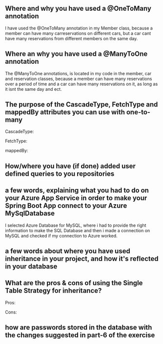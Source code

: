 ## Where and why you have used a @OneToMany annotation 
I have used the @OneToMany annotation in my Member class, because a member can have many carreservations on different cars, 
but a car cant have many reservations from different members on the same day.
## Where an why you have used a @ManyToOne annotation
The @ManyToOne annotations, is located in my code in the member, car and reservation classes, because a member can have many reservations over a period of time
and a car can have many reservations on it, as long as it isnt the same day and ect.
## The purpose of the CascadeType, FetchType and mappedBy attributes you can use with one-to-many
CascadeType:

FetchType:

mappedBy:

## How/where you have (if done) added user defined queries to you repositories

## a few words, explaining what you had to do on your Azure App Service in order to make your Spring Boot App connect to your Azure MySqlDatabase
I selected Azure Database for MySQL, where i had to provide the right information to make the SQL Database and then i made a connection on MySQL 
and checked if my connection to Azure worked. 
## a few words about where you have used inheritance in your project, and how it's reflected in your database

## What are the pros & cons of using the Single Table Strategy for inheritance?
Pros:

Cons:

## how are passwords stored in the database with the changes suggested in part-6 of the exercise
